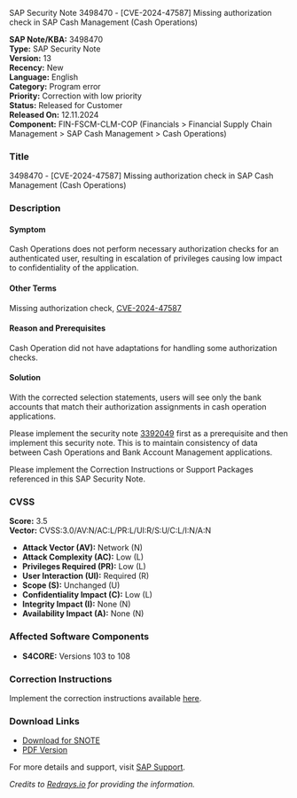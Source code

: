SAP Security Note 3498470 - [CVE-2024-47587] Missing authorization check in SAP Cash Management (Cash Operations)

**SAP Note/KBA:** 3498470  
**Type:** SAP Security Note  
**Version:** 13  
**Recency:** New  
**Language:** English  
**Category:** Program error  
**Priority:** Correction with low priority  
**Status:** Released for Customer  
**Released On:** 12.11.2024  
**Component:** FIN-FSCM-CLM-COP (Financials > Financial Supply Chain Management > SAP Cash Management > Cash Operations)

### Title
3498470 - [CVE-2024-47587] Missing authorization check in SAP Cash Management (Cash Operations)

### Description

#### Symptom
Cash Operations does not perform necessary authorization checks for an authenticated user, resulting in escalation of privileges causing low impact to confidentiality of the application.

#### Other Terms
Missing authorization check, [CVE-2024-47587](https://www.cve.org/CVERecord?id=CVE-2024-47587)

#### Reason and Prerequisites
Cash Operation did not have adaptations for handling some authorization checks.

#### Solution
With the corrected selection statements, users will see only the bank accounts that match their authorization assignments in cash operation applications.

Please implement the security note [3392049](https://me.sap.com/notes/3392049) first as a prerequisite and then implement this security note. This is to maintain consistency of data between Cash Operations and Bank Account Management applications.

Please implement the Correction Instructions or Support Packages referenced in this SAP Security Note.

### CVSS

**Score:** 3.5  
**Vector:** CVSS:3.0/AV:N/AC:L/PR:L/UI:R/S:U/C:L/I:N/A:N

- **Attack Vector (AV):** Network (N)
- **Attack Complexity (AC):** Low (L)
- **Privileges Required (PR):** Low (L)
- **User Interaction (UI):** Required (R)
- **Scope (S):** Unchanged (U)
- **Confidentiality Impact (C):** Low (L)
- **Integrity Impact (I):** None (N)
- **Availability Impact (A):** None (N)

### Affected Software Components

- **S4CORE:** Versions 103 to 108

### Correction Instructions

Implement the correction instructions available [here](https://me.sap.com/corrins/0003498470/19773).

### Download Links

- [Download for SNOTE](https://notesdownloads.sap.com/note/0040000001268392024)
- [PDF Version](https://userapps.support.sap.com/sap/support/sfm/notes/print/0003498470?language=en-US&token=05A161CF1037A68637593AAF1DC8737A)

For more details and support, visit [SAP Support](https://me.sap.com/).

*Credits to [Redrays.io](https://redrays.io) for providing the information.*